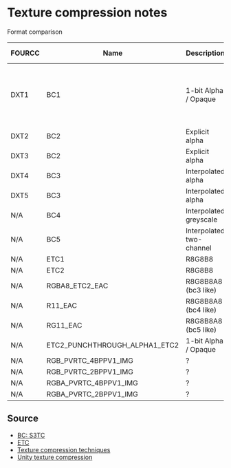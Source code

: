 # Texture compression notes

Format comparison

FOURCC|Name                         |Description              |Alpha premultiplied?|Compression ratio|Texture Type
------|-----------------------------|-------------------------|--------------------|-----------------|-------------
DXT1  |BC1                          |1-bit Alpha / Opaque     |Yes                 |6:1              |(for 24-bit source image) Simple non-alpha
DXT2  |BC2                          |Explicit alpha           |Yes                 |4:1              |Sharp alpha
DXT3  |BC2                          |Explicit alpha           |No                  |4:1              |Sharp alpha
DXT4  |BC3                          |Interpolated alpha       |Yes                 |4:1              |Gradient alpha
DXT5  |BC3                          |Interpolated alpha       |No                  |4:1              |Gradient alpha
N/A   |BC4                          |Interpolated greyscale   |N/A                 |2:1              |Gradient
N/A   |BC5                          |Interpolated two-channel |N/A                 |2:1              |Gradient
N/A   |ETC1                         |R8G8B8                   |N/A                 |?                |?
N/A   |ETC2                         |R8G8B8                   |N/A                 |?                |?
N/A   |RGBA8_ETC2_EAC               |R8G8B8A8 (bc3 like)      |?                   |?                |?
N/A   |R11_EAC                      |R8G8B8A8 (bc4 like)      |N/A                 |?                |?
N/A   |RG11_EAC                     |R8G8B8A8 (bc5 like)      |N/A                 |?                |?
N/A   |ETC2_PUNCHTHROUGH_ALPHA1_ETC2|1-bit Alpha / Opaque     |No                  |?                |?
N/A   |RGB_PVRTC_4BPPV1_IMG         |?                        |?                   |?                |?
N/A   |RGB_PVRTC_2BPPV1_IMG         |?                        |?                   |?                |?
N/A   |RGBA_PVRTC_4BPPV1_IMG        |?                        |?                   |?                |?
N/A   |RGBA_PVRTC_2BPPV1_IMG        |?                        |?                   |?                |?


## Source

* [BC: S3TC](https://en.wikipedia.org/wiki/S3_Texture_Compression)
* [ETC](https://en.wikipedia.org/wiki/Ericsson_Texture_Compression)
* [Texture compression techniques](https://sv-journal.org/2014-1/06/en/index.php?lang=en#6-3)
* [Unity texture compression](https://docs.unity3d.com/Manual/class-TextureImporterOverride.html)
